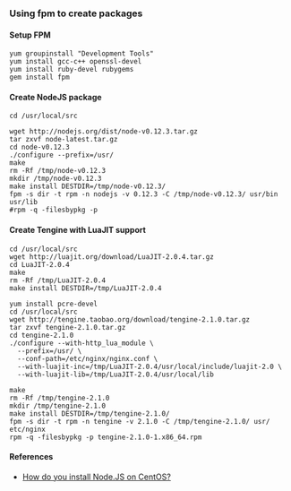 
### Using fpm to create packages

#### Setup FPM
```
yum groupinstall "Development Tools"
yum install gcc-c++ openssl-devel
yum install ruby-devel rubygems
gem install fpm
```

#### Create NodeJS package
```
cd /usr/local/src

wget http://nodejs.org/dist/node-v0.12.3.tar.gz
tar zxvf node-latest.tar.gz
cd node-v0.12.3
./configure --prefix=/usr/
make 
rm -Rf /tmp/node-v0.12.3
mkdir /tmp/node-v0.12.3
make install DESTDIR=/tmp/node-v0.12.3/
fpm -s dir -t rpm -n nodejs -v 0.12.3 -C /tmp/node-v0.12.3/ usr/bin usr/lib
#rpm -q -filesbypkg -p 
```

#### Create Tengine with LuaJIT support
```
cd /usr/local/src
wget http://luajit.org/download/LuaJIT-2.0.4.tar.gz
cd LuaJIT-2.0.4
make
rm -Rf /tmp/LuaJIT-2.0.4
make install DESTDIR=/tmp/LuaJIT-2.0.4

yum install pcre-devel
cd /usr/local/src
wget http://tengine.taobao.org/download/tengine-2.1.0.tar.gz
tar zxvf tengine-2.1.0.tar.gz
cd tengine-2.1.0
./configure --with-http_lua_module \
  --prefix=/usr/ \
  --conf-path=/etc/nginx/nginx.conf \
  --with-luajit-inc=/tmp/LuaJIT-2.0.4/usr/local/include/luajit-2.0 \
  --with-luajit-lib=/tmp/LuaJIT-2.0.4/usr/local/lib       
            
make
rm -Rf /tmp/tengine-2.1.0
mkdir /tmp/tengine-2.1.0
make install DESTDIR=/tmp/tengine-2.1.0/
fpm -s dir -t rpm -n tengine -v 2.1.0 -C /tmp/tengine-2.1.0/ usr/ etc/nginx
rpm -q -filesbypkg -p tengine-2.1.0-1.x86_64.rpm
```


#### References
- [How do you install Node.JS on CentOS?](http://serverfault.com/questions/299288/how-do-you-install-node-js-on-centos)
